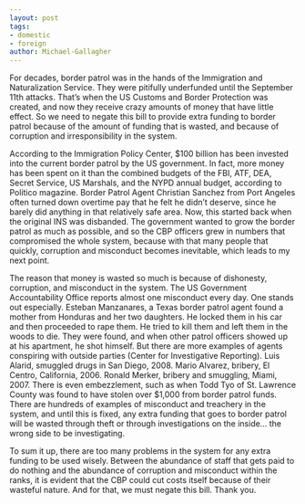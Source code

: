 ```yaml
---
layout: post
tags: 
- domestic
- foreign
author: Michael-Gallagher
---
```

For decades, border patrol was in the hands of the Immigration and Naturalization Service.  They were pitifully underfunded until the September 11th attacks.  That’s when the US Customs and Border Protection was created, and now they receive crazy amounts of money that have little effect.  So we need to negate this bill to provide extra funding to border patrol because of the amount of funding that is wasted, and because of corruption and irresponsibility in the system.

According to the Immigration Policy Center, $100 billion has been invested into the current border patrol by the US government.  In fact, more money has been spent on it than the combined budgets of the FBI, ATF, DEA, Secret Service, US Marshals, and the NYPD annual budget, according to Politico magazine. Border Patrol Agent Christian Sanchez from Port Angeles often turned down overtime pay that he felt he didn’t deserve, since he barely did anything in that relatively safe area.  Now, this started back when the original INS was disbanded.  The government wanted to grow the border patrol as much as possible, and so the CBP officers grew in numbers that compromised the whole system, because with that many people that quickly, corruption and misconduct becomes inevitable, which leads to my next point.

The reason that money is wasted so much is because of dishonesty, corruption, and misconduct in the system.  The US Government Accountability Office reports almost one misconduct every day.  One stands out especially.  Esteban Manzanares, a Texas border patrol agent found a mother from Honduras and her two daughters.  He locked them in his car and then proceeded to rape them.  He tried to kill them and left them in the woods to die.  They were found, and when other patrol officers showed up at his apartment, he shot himself.  But there are more examples of agents conspiring with outside parties (Center for Investigative Reporting). Luis Alarid, smuggled drugs in San Diego, 2008.  Mario Alvarez, bribery, El Centro, California, 2006.  Ronald Merker, bribery and smuggling, Miami, 2007.  There is even embezzlement, such as when Todd Tyo of St. Lawrence County was found to have stolen over $1,000 from border patrol funds.  There are hundreds of examples of misconduct and treachery in the system, and until this is fixed, any extra funding that goes to border patrol will be wasted through theft or through investigations on the inside… the wrong side to be investigating.

To sum it up, there are too many problems in the system for any extra funding to be used wisely.  Between the abundance of staff that gets paid to do nothing and the abundance of corruption and misconduct within the ranks, it is evident that the CBP could cut costs itself because of their wasteful nature.  And for that, we must negate this bill. Thank you.



